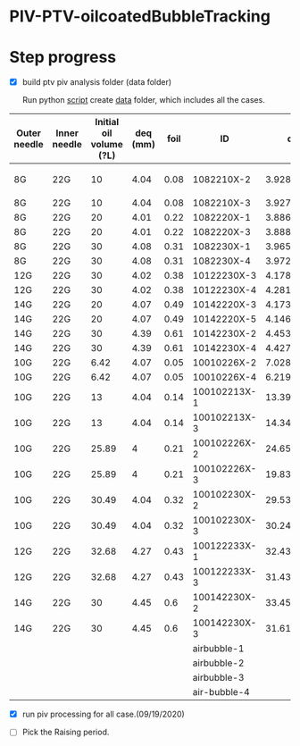 # PIV-PTV-oilcoatedBubbleTracking

# Step progress
- [x]  build ptv piv analysis folder (data folder)

    Run python [script](https://github.com/lipilian/PIV-PTV-oilcoatedBubbleTracking/blob/master/CreateDatafolder.py) create [data](https://uofi.box.com/s/sw9vvcwwh0pjfxlhspk6wisby87mabtn) folder, which includes all the cases.

| Outer needle | Inner needle | Initial oil volume (?L) | deq (mm) | foil | ID           | deq         |  Processing Progress | StartFrame-EndFrame |
| ------------ | ------------ | ----------------------- | -------- | ---- | ------------ | ----------- | -------------------- | ------------------- |
| 8G           | 22G          | 10                      | 4.04     | 0.08 | 1082210X-2   | 3.92869399  | <ul><li>- [x] </li>                   |                     |
| 8G           | 22G          | 10                      | 4.04     | 0.08 | 1082210X-3   | 3.92755005  | - [ ]                     |                     |
| 8G           | 22G          | 20                      | 4.01     | 0.22 | 1082220X-1   | 3.8863055   | - [ ]                     |                     |
| 8G           | 22G          | 20                      | 4.01     | 0.22 | 1082220X-3   | 3.88859096  | - [ ]                     |                     |
| 8G           | 22G          | 30                      | 4.08     | 0.31 | 1082230X-1   | 3.96551573  | - [ ]                     |                     |
| 8G           | 22G          | 30                      | 4.08     | 0.31 | 1082230X-4   | 3.97278205  | - [ ]                     |                     |
| 12G          | 22G          | 30                      | 4.02     | 0.38 | 10122230X-3  | 4.17866011  | - [ ]                     |                     |
| 12G          | 22G          | 30                      | 4.02     | 0.38 | 10122230X-4  | 4.28105654  | - [ ]                     |                     |
| 14G          | 22G          | 20                      | 4.07     | 0.49 | 10142220X-3  | 4.17326273  | - [ ]                     |                     |
| 14G          | 22G          | 20                      | 4.07     | 0.49 | 10142220X-5  | 4.14609406  | - [ ]                     |                     |
| 14G          | 22G          | 30                      | 4.39     | 0.61 | 10142230X-2  | 4.45358163  | - [ ]                     |                     |
| 14G          | 22G          | 30                      | 4.39     | 0.61 | 10142230X-4  | 4.42757525  | - [ ]                     |                     |
| 10G          | 22G          | 6.42                    | 4.07     | 0.05 | 10010226X-2  | 7.028534846 | - [ ]                    |                     |
| 10G          | 22G          | 6.42                    | 4.07     | 0.05 | 10010226X-4  | 6.219493989 | - [ ]                     |                     |
| 10G          | 22G          | 13                      | 4.04     | 0.14 | 100102213X-1 | 13.3943055  | - [ ]                    |                     |
| 10G          | 22G          | 13                      | 4.04     | 0.14 | 100102213X-3 | 14.34755593 | - [ ]                     |                     |
| 10G          | 22G          | 25.89                   | 4        | 0.21 | 100102226X-2 | 24.65708158 | - [ ]                    |                     |
| 10G          | 22G          | 25.89                   | 4        | 0.21 | 100102226X-3 | 19.83963865 | - [ ]                    |                     |
| 10G          | 22G          | 30.49                   | 4.04     | 0.32 | 100102230X-2 | 29.53605068 | - [ ]                     |                     |
| 10G          | 22G          | 30.49                   | 4.04     | 0.32 | 100102230X-3 | 30.24797907 | - [ ]                     |                     |
| 12G          | 22G          | 32.68                   | 4.27     | 0.43 | 100122233X-1 | 32.43544137 | - [ ]                     |                     |
| 12G          | 22G          | 32.68                   | 4.27     | 0.43 | 100122233X-3 | 31.43128391 | - [ ]                    |                     |
| 14G          | 22G          | 30                      | 4.45     | 0.6  | 100142230X-2 | 33.45791889 | - [ ]                    |                     |
| 14G          | 22G          | 30                      | 4.45     | 0.6  | 100142230X-3 | 31.61035021 | - [ ]                     |                     |
|              |              |                         |          |      | airbubble-1  |             | - [ ]                      |                     |
|              |              |                         |          |      | airbubble-2  |             |  - [ ]                     |                     |
|              |              |                         |          |      | airbubble-3  |             | - [ ]                      |                     |
|              |              |                         |          |      | air-bubble-4 |             | - [ ]                      |                     |



- [x] run piv processing for all case.(09/19/2020)

- [ ]  Pick the Raising period.



